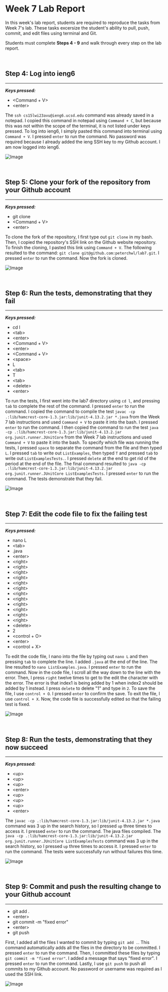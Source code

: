 # Week 7 Lab Report
In this week's lab report, students are required to reproduce the tasks from Week 7's lab. These tasks excersize the student's ability to pull, push, commit, and edit files using terminal and Git.

Students must complete **Steps 4 - 9** and walk through every step on the lab report.

&nbsp;
## **Step 4: Log into ieng6**
___
___Keys pressed:___
- <Command + V>
- \<enter>

The ```ssh cs15lwi23avu@ieng6.ucsd.edu``` command was already saved in a notepad. I copied this command in notepad using ```Command + C```, but because this was not within the scope of the terminal, it is not listed under keys pressed. To log into ieng6, I simply pasted this command into terminal using ```Command + V```. I pressed ```enter``` to run the command. No password was required because I already added the ieng SSH key to my Github account. I am now logged into ieng6.

![Image](imgs/task4.png)

&nbsp;
## **Step 5: Clone your fork of the repository from your Github account**
___
___Keys pressed:___
- git clone
- <Command + V>
- \<enter>

To clone the fork of the repository, I first type out ```git clone``` in my bash. Then, I copied the repository's SSH link on the Github website repository. To finish the cloning, I pasted this link using ```Command + V```. The following resulted to the command: ```git clone git@github.com:peterchwl/lab7.git```. I pressed ```enter``` to run the command. Now the fork is cloned.

![Image](imgs/task5.png)

&nbsp;
## **Step 6: Run the tests, demonstrating that they fail**
___
___Keys pressed:___
- cd l
- \<tab>
- \<enter>
- <Command + V>
- \<enter>
- <Command + V>
- \<space>
- L
- \<tab>
- T
- \<tab>
- \<delete>
- \<enter>

To run the tests, I first went into the lab7 directory using ```cd l```, and pressing ```tab``` to complete the rest of the command. I pressed ```enter``` to run the command. I copied the command to compile the test ```javac -cp .:lib/hamcrest-core-1.3.jar:lib/junit-4.13.2.jar *.java``` from the Week 7 lab instructions and used ```Command + V``` to paste it into the bash. I pressed ```enter``` to run the command. I then copied the command to run the test ```java -cp .:lib/hamcrest-core-1.3.jar:lib/junit-4.13.2.jar org.junit.runner.JUnitCore``` from the Week 7 lab instructions and used ```Command + V``` to paste it into the bash. To specify which file was running the tests, I pressed ```space``` to separate the command from the file and then typed ```L```. I pressed ```tab``` to write out ```ListExamples```, then typed ```T``` and pressed ```tab``` to write out ```ListExamplesTests.```. I pressed ```delete``` at the end to get rid of the period at the end of the file. The final command resulted to ```java -cp .:lib/hamcrest-core-1.3.jar:lib/junit-4.13.2.jar org.junit.runner.JUnitCore ListExamplesTests```. I pressed ```enter``` to run the command. The tests demonstrate that they fail.

![Image](imgs/task6.png)

&nbsp;
## **Step 7: Edit the code file to fix the failing test**
___
___Keys pressed:___
- nano L
- \<tab>
- .java
- \<enter>
- \<right>
- \<right>
- \<right>
- \<right>
- \<right>
- \<right>
- \<right>
- \<right>
- \<right>
- \<right>
- \<right>
- \<right>
- \<delete>
- 2
- \<control + O>
- \<enter>
- \<control + X>

To edit the code file, I nano into the file by typing out ```nano L``` and then pressing ```tab``` to complete the line. I added ```.java``` at the end of the line. The line resulted to ```nano ListExamples.java```. I pressed ```enter``` to run the command. Now in the code file, I scroll all the way down to the line with the error. Then, I press ```right``` twelve times to get to the edit the character with the error. The error is that index1 is being added by 1 when index2 should be added by 1 instead. I press ```delete``` to delete "1" and type in ```2```. To save the file, I use ```control + O```. I pressed ```enter``` to confirm the save. To exit the file, I use ```control + X```. Now, the code file is successfully edited so that the failing test is fixed.

![Image](imgs/task7.png)

&nbsp;
## **Step 8: Run the tests, demonstrating that they now succeed**
___
___Keys pressed:___
- \<up>
- \<up>
- \<up>
- \<enter>
- \<up>
- \<up>
- \<up>
- \<enter>

The ```javac -cp .:lib/hamcrest-core-1.3.jar:lib/junit-4.13.2.jar *.java``` command was 3 up in the search history, so I pressed ```up``` three times to access it. I pressed ```enter``` to run the command. The java files compiled. The ```java -cp .:lib/hamcrest-core-1.3.jar:lib/junit-4.13.2.jar org.junit.runner.JUnitCore ListExamplesTests``` command was 3 up in the search history, so I pressed ```up``` three times to access it. I pressed ```enter``` to run the command. The tests were successfully run without failures this time.

![Image](imgs/task8.png)

&nbsp;
## **Step 9: Commit and push the resulting change to your Github account**
___
- git add .
- \<enter>
- git commit -m "fixed error"
- \<enter>
- git push

First, I added all the files I wanted to commit by typing ```git add .```. This command automatically adds all the files in the directory to be committed. I pressed ```enter``` to run the command. Then, I committed these files by typing ```git commit -m "fixed error"```. I added a message that says "fixed error". I pressed ```enter``` to run the command. Lastly, I use ```git push``` to push all commits to my Github account. No password or username was required as I used the SSH link.

![Image](imgs/task9.png)

